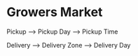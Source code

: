 # Growers Market

Pickup --> Pickup Day --> Pickup Time

Delivery --> Delivery Zone --> Delivery Day
